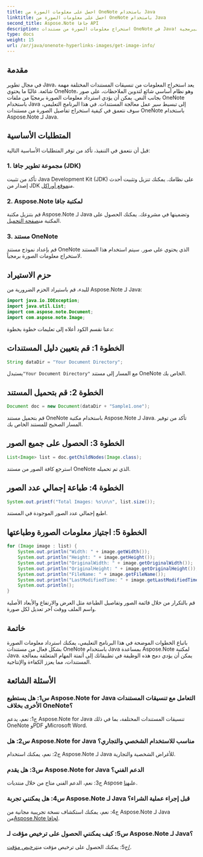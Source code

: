 ```yaml
---
title: احصل على معلومات الصورة من OneNote باستخدام Java
linktitle: احصل على معلومات الصورة من OneNote باستخدام Java
second_title: Aspose.Note جافا API
description: استخراج معلومات الصورة من مستندات OneNote في Java! احصل على أبعاد الصور وأسماء الملفات والمزيد. تم تضمين الخطوات السهلة وأمثلة التعليمات البرمجية. #OneNote #Java #Aspose
type: docs
weight: 15
url: /ar/java/onenote-hyperlinks-images/get-image-info/
---
```

## مقدمة

في مجال تطوير Java، يعد استخراج المعلومات من تنسيقات المستندات المختلفة مهمة شائعة. غالبًا ما يحتوي OneNote، وهو نظام أساسي شائع لتدوين الملاحظات، على صور بجانب النص. يمكن أن يؤدي استرداد معلومات الصورة برمجيًا من ملفات OneNote باستخدام Java إلى تبسيط سير عمل معالجة المستندات. في هذا البرنامج التعليمي، سوف نتعمق في كيفية استخراج تفاصيل الصورة من مستندات OneNote باستخدام Aspose.Note لـ Java.

## المتطلبات الأساسية

قبل أن نتعمق في التنفيذ، تأكد من توفر المتطلبات الأساسية التالية:

### 1. مجموعة تطوير جافا (JDK)

تأكد من تثبيت Java Development Kit (JDK) على نظامك. يمكنك تنزيل وتثبيت أحدث إصدار من JDK من[موقع أوراكل](https://www.oracle.com/java/technologies/javase-jdk15-downloads.html).

### 2. Aspose.Note لمكتبة جافا

 قم بتنزيل مكتبة Aspose.Note لـ Java وتضمينها في مشروعك. يمكنك الحصول على المكتبة من[صفحة التحميل](https://releases.aspose.com/note/java/).

### 3. مستند OneNote

قم بإعداد نموذج مستند OneNote الذي يحتوي على صور. سيتم استخدام هذا المستند لاستخراج معلومات الصورة برمجياً.

## حزم الاستيراد

للبدء، قم باستيراد الحزم الضرورية من Aspose.Note لـ Java:

```java
import java.io.IOException;
import java.util.List;
import com.aspose.note.Document;
import com.aspose.note.Image;
```

دعنا نقسم الكود أعلاه إلى تعليمات خطوة بخطوة:

## الخطوة 1: قم بتعيين دليل المستندات

```java
String dataDir = "Your Document Directory";
```

 يستبدل`"Your Document Directory"` مع المسار إلى مستند OneNote الخاص بك.

## الخطوة 2: قم بتحميل المستند

```java
Document doc = new Document(dataDir + "Sample1.one");
```

قم بتحميل مستند OneNote باستخدام مكتبة Aspose.Note لـ Java. تأكد من توفير المسار الصحيح للمستند الخاص بك.

## الخطوة 3: الحصول على جميع الصور

```java
List<Image> list = doc.getChildNodes(Image.class);
```

استرجع كافة الصور من مستند OneNote الذي تم تحميله.

## الخطوة 4: طباعة إجمالي عدد الصور

```java
System.out.printf("Total Images: %s\n\n", list.size());
```

اطبع إجمالي عدد الصور الموجودة في المستند.

## الخطوة 5: اجتياز معلومات الصورة وطباعتها

```java
for (Image image : list) {
    System.out.println("Width: " + image.getWidth());
    System.out.println("Height: " + image.getHeight());
    System.out.println("OriginalWidth: " + image.getOriginalWidth());
    System.out.println("OriginalHeight: " + image.getOriginalHeight());
    System.out.println("FileName: " + image.getFileName());
    System.out.println("LastModifiedTime: " + image.getLastModifiedTime());
    System.out.println();
}
```

قم بالتكرار من خلال قائمة الصور وتفاصيل الطباعة مثل العرض والارتفاع والأبعاد الأصلية واسم الملف ووقت آخر تعديل لكل صورة.

## خاتمة

باتباع الخطوات الموضحة في هذا البرنامج التعليمي، يمكنك استرداد معلومات الصورة بشكل فعال من مستندات OneNote باستخدام Java بمساعدة Aspose.Note لمكتبة Java. يمكن أن يؤدي دمج هذه الوظيفة في تطبيقاتك إلى أتمتة المهام المتعلقة بمعالجة المستندات، مما يعزز الكفاءة والإنتاجية.

## الأسئلة الشائعة

### س1: هل يستطيع Aspose.Note for Java التعامل مع تنسيقات المستندات الأخرى بخلاف OneNote؟

ج1: نعم، يدعم Aspose.Note for Java تنسيقات المستندات المختلفة، بما في ذلك OneNote وPDF وMicrosoft Word.

### س2: هل Aspose.Note for Java مناسب للاستخدام الشخصي والتجاري؟

ج2: نعم، يمكنك استخدام Aspose.Note لـ Java للأغراض الشخصية والتجارية.

### س3: هل يقدم Aspose.Note for Java الدعم الفني؟

 ج3: نعم، الدعم الفني متاح من خلال منتديات Aspose على[هنا](https://forum.aspose.com/c/note/28).

### س4: هل يمكنني تجربة Aspose.Note لـ Java قبل إجراء عملية الشراء؟

 ج4: نعم، يمكنك استكشاف نسخة تجريبية مجانية من Aspose.Note لـ Java من[Aspose.Note لجافا](https://releases.aspose.com/note/java/).

### س5: كيف يمكنني الحصول على ترخيص مؤقت لـ Aspose.Note لـ Java؟
 
 ج5: يمكنك الحصول على ترخيص مؤقت من[ترخيص مؤقت/](https://purchase.aspose.com/temporary-license/).